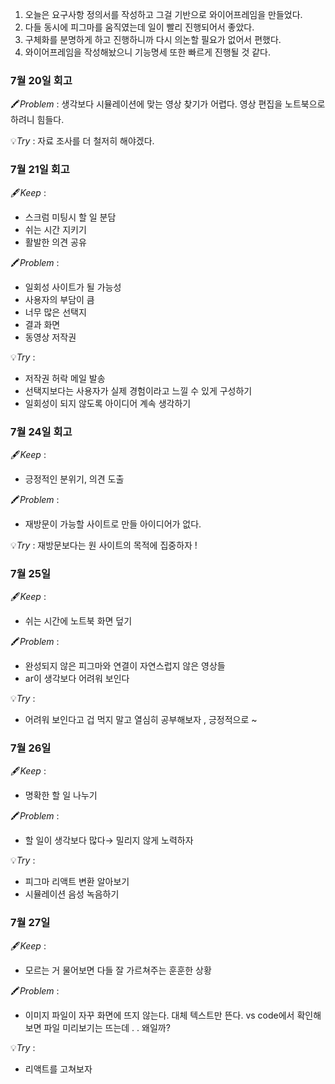 1. 오늘은 요구사항 정의서를 작성하고 그걸 기반으로 와이어프레임을 만들었다.
2. 다들 동시에 피그마를 움직였는데 일이 빨리 진행되어서 좋았다.
3. 구체화를 분명하게 하고 진행하니까 다시 의논할 필요가 없어서 편했다.
4. 와이어프레임을 작성해놨으니 기능명세 또한 빠르게 진행될 것 같다.


### 7월 20일 회고

🖍️*Problem* : 생각보다 시뮬레이션에 맞는 영상 찾기가 어렵다. 영상 편집을 노트북으로 하려니 힘들다. 

💡*Try* : 자료 조사를 더 철저히 해야겠다.


### 7월 21일 회고

🖋️*Keep* : 

- 스크럼 미팅시 할 일 분담
- 쉬는 시간 지키기
- 활발한 의견 공유

🖍️*Problem* : 

- 일회성 사이트가 될 가능성
- 사용자의 부담이 큼
- 너무 많은 선택지
- 결과 화면
- 동영상 저작권

💡*Try* : 

- 저작권 허락 메일 발송
- 선택지보다는 사용자가 실제 경험이라고 느낄 수 있게 구성하기
- 일회성이 되지 않도록 아이디어 계속 생각하기

### 7월 24일 회고

🖋️*Keep* : 

- 긍정적인 분위기, 의견 도출

🖍️*Problem* : 

- 재방문이 가능할 사이트로 만들 아이디어가 없다.

💡*Try* : 재방문보다는 원 사이트의 목적에 집중하자 !


### 7월 25일 

🖋️*Keep* : 

- 쉬는 시간에 노트북 화면 덮기

🖍️*Problem* : 

- 완성되지 않은 피그마와 연결이 자연스럽지 않은 영상들
- ar이 생각보다 어려워 보인다

💡*Try* : 

- 어려워 보인다고 겁 먹지 말고 열심히 공부해보자 , 긍정적으로 ~

### 7월 26일 
🖋️*Keep* : 

- 명확한 할 일 나누기

🖍️*Problem* : 

- 할 일이 생각보다 많다→ 밀리지 않게 노력하자

💡*Try* : 

- 피그마 리액트 변환 알아보기
- 시뮬레이션 음성 녹음하기


### 7월 27일
🖋️*Keep* : 

- 모르는 거 물어보면 다들 잘 가르쳐주는 훈훈한 상황

🖍️*Problem* : 

- 이미지 파일이 자꾸 화면에 뜨지 않는다. 대체 텍스트만 뜬다. vs code에서 확인해보면 파일 미리보기는 뜨는데 . . 왜일까?

💡*Try* : 

- 리액트를 고쳐보자
